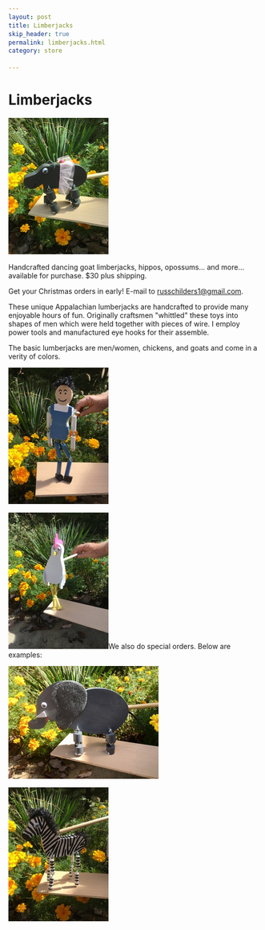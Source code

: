 ```yaml
---
layout: post
title: Limberjacks
skip_header: true
permalink: limberjacks.html
category: store

---
```

# Limberjacks

![Fiona](uploads/fiona-limberjack-small.jpg)

Handcrafted dancing goat limberjacks, hippos, opossums... and more... available for purchase. $30 plus shipping.

Get your Christmas orders in early! E-mail to russchilders1@gmail.com.

These unique Appalachian lumberjacks are handcrafted to provide many enjoyable hours of fun.  Originally craftsmen  "whittled" these toys into shapes of men which were held together with pieces of wire. I employ power tools and manufactured eye hooks for their assemble.

The basic lumberjacks are men/women, chickens, and goats and come in a verity of colors.

![Man](uploads/man-limberjack-small.jpg "Man")

![Chicken](uploads/chicken-limberjack-small.jpg)We also do special orders.  Below are examples:

![Elephant](uploads/elephant-limberjack-small.jpg)

![Zebra](uploads/zebra-limberjack-small.jpg)